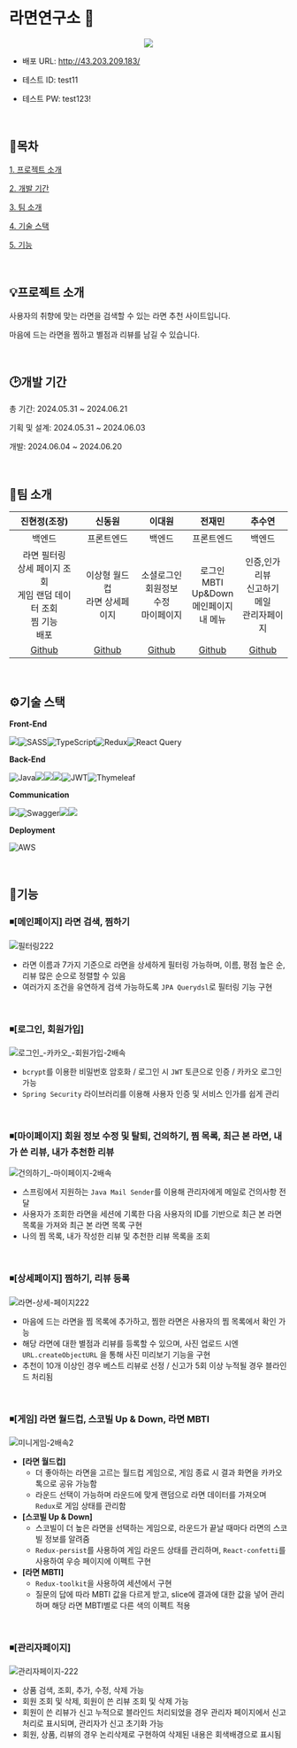 # 라면연구소 🍜

<p align="center"><img src="https://github.com/RamyunLab/ramyunlab-be/assets/57437315/23fd4324-3ed0-4445-b18d-56280a553c33"></p>

- 배포 URL: http://43.203.209.183/

- 테스트 ID: test11

- 테스트 PW: test123!

<br />

## 📄목차

[1. 프로젝트 소개](#프로젝트-소개)

[2. 개발 기간](#개발-기간)

[3. 팀 소개](#팀-소개)

[4. 기술 스택](#%EF%B8%8F기술-스택)

[5. 기능](#기능)

<br />


## 💡프로젝트 소개

사용자의 취향에 맞는 라면을 검색할 수 있는 라면 추천 사이트입니다.

마음에 드는 라면을 찜하고 별점과 리뷰를 남길 수 있습니다.

<br />


## 🕑개발 기간
총 기간: 2024.05.31 ~ 2024.06.21

기획 및 설계: 2024.05.31 ~ 2024.06.03

개발: 2024.06.04 ~ 2024.06.20

<br />


## 🪪팀 소개

| 진현정(조장) | 신동원 | 이대원 | 전재민 | 추수연 |
|:---:|:---:|:---:|:---:|:---:|
| 백엔드 | 프론트엔드 | 백엔드 | 프론트엔드 | 백엔드 |
| 라면 필터링<br /> 상세 페이지 조회<br /> 게임 랜덤 데이터 조회<br /> 찜 기능 <br /> 배포 | 이상형 월드컵<br />라면 상세페이지 | 소셜로그인<br />회원정보 수정<br />마이페이지 | 로그인<br /> MBTI<br /> Up&Down<br /> 메인페이지<br /> 내 메뉴 | 인증,인가<br /> 리뷰<br /> 신고하기<br />메일<br />관리자페이지 |
| [Github](https://github.com/HJ17J) | [Github](https://github.com/eastorigin) | [Github](https://github.com/1ee-dw) | [Github](https://github.com/jaeminjeon123) | [Github](https://github.com/CHUSUEYEON) |

<br />


## ⚙️기술 스택

**Front-End**

<img src="https://img.shields.io/badge/react-61DAFB?style=for-the-badge&logo=react&logoColor=black">![SASS](https://img.shields.io/badge/SASS-hotpink.svg?style=for-the-badge&logo=SASS&logoColor=white)![TypeScript](https://img.shields.io/badge/typescript-%23007ACC.svg?style=for-the-badge&logo=typescript&logoColor=white)![Redux](https://img.shields.io/badge/redux-%23593d88.svg?style=for-the-badge&logo=redux&logoColor=white)![React Query](https://img.shields.io/badge/-React%20Query-FF4154?style=for-the-badge&logo=react%20query&logoColor=white)

**Back-End**

![Java](https://img.shields.io/badge/java-%23ED8B00.svg?style=for-the-badge&logo=openjdk&logoColor=white)<img src="https://img.shields.io/badge/springboot-6DB33F?style=for-the-badge&logo=springboot&logoColor=white"><img src="https://img.shields.io/badge/gradle-02303A?style=for-the-badge&logo=gradle&logoColor=white"><img src="https://img.shields.io/badge/mysql-4479A1?style=for-the-badge&logo=mysql&logoColor=white">![JWT](https://img.shields.io/badge/JWT-black?style=for-the-badge&logo=JSON%20web%20tokens)![Thymeleaf](https://img.shields.io/badge/Thymeleaf-%23005C0F.svg?style=for-the-badge&logo=Thymeleaf&logoColor=white)

**Communication**

<img src="https://img.shields.io/badge/github-181717?style=for-the-badge&logo=github&logoColor=white">![Swagger](https://img.shields.io/badge/-Swagger-%23Clojure?style=for-the-badge&logo=swagger&logoColor=white)<img src="https://img.shields.io/badge/slack-7952B3?style=for-the-badge&logo=slack&logoColor=white"><img src="https://img.shields.io/badge/notion-000000?style=for-the-badge&logo=notion&logoColor=white">

**Deployment**

![AWS](https://img.shields.io/badge/AWS-%23FF9900.svg?style=for-the-badge&logo=amazon-aws&logoColor=white)

<br />


## 📌기능

### ◾[메인페이지] 라면 검색, 찜하기

![필터링222](https://github.com/RamyunLab/ramyunlab-be/assets/57437315/9ff70453-b99b-4910-9226-770fedaaf785)

- 라면 이름과 7가지 기준으로 라면을 상세하게 필터링 가능하며, 이름, 평점 높은 순, 리뷰 많은 순으로 정렬할 수 있음
- 여러가지 조건을 유연하게 검색 가능하도록 `JPA Querydsl`로 필터링 기능 구현
<br />

### ◾[로그인, 회원가입]

![로그인_-카카오_-회원가입-2배속](https://github.com/RamyunLab/ramyunlab-be/assets/57437315/1066a96b-cb17-4a63-a8fb-94f1be45dc4f)

- `bcrypt`를 이용한 비밀번호 암호화 / 로그인 시 `JWT` 토큰으로 인증 / 카카오 로그인 가능
- `Spring Security` 라이브러리를 이용해 사용자 인증 및 서비스 인가를 쉽게 관리
<br />

### ◾[마이페이지] 회원 정보 수정 및 탈퇴, 건의하기, 찜 목록, 최근 본 라면, 내가 쓴 리뷰, 내가 추천한 리뷰

![건의하기_-마이페이지-2배속](https://github.com/RamyunLab/ramyunlab-be/assets/57437315/1c4ba9e0-735e-4446-9cfe-dbeacb93e125)

- 스프링에서 지원하는 `Java Mail Sender`를 이용해 관리자에게 메일로 건의사항 전달
- 사용자가 조회한 라면을 세션에 기록한 다음 사용자의 ID를 기반으로 최근 본 라면 목록을 가져와 최근 본 라면 목록 구현
- 나의 찜 목록, 내가 작성한 리뷰 및 추천한 리뷰 목록을 조회
<br />

### ◾[상세페이지] 찜하기, 리뷰 등록

![라면-상세-페이지222](https://github.com/RamyunLab/ramyunlab-be/assets/57437315/04a26378-6a78-4180-aa34-602507ee8577)

- 마음에 드는 라면을 찜 목록에 추가하고, 찜한 라면은 사용자의 찜 목록에서 확인 가능
- 해당 라면에 대한 별점과 리뷰를 등록할 수 있으며, 사진 업로드 시엔 `URL.createObjectURL` 을 통해 사진 미리보기 기능을 구현
- 추천이 10개 이상인 경우 베스트 리뷰로 선정 / 신고가 5회 이상 누적될 경우 블라인드 처리됨
<br />

### ◾[게임] 라면 월드컵, 스코빌 Up & Down, 라면 MBTI

![미니게임-2배속2](https://github.com/RamyunLab/ramyunlab-be/assets/57437315/1982ce80-270e-4549-9361-4995fdbc5c2a)

- **[라면 월드컵]**
  -  더 좋아하는 라면을 고르는 월드컵 게임으로, 게임 종료 시 결과 화면을 카카오톡으로 공유 가능함
  -  라운드 선택이 가능하며 라운드에 맞게 랜덤으로 라면 데이터를 가져오며 `Redux`로 게임 상태를 관리함
- **[스코빌 Up & Down]**
  - 스코빌이 더 높은 라면을 선택하는 게임으로, 라운드가 끝날 때마다 라면의 스코빌 정보를 알려줌
  - `Redux-persist`를 사용하여 게임 라운드 상태를 관리하며, `React-confetti`를 사용하여 우승 페이지에 이펙트 구현
- **[라면 MBTI]**
  - `Redux-toolkit`을 사용하여 세션에서 구현
  - 질문의 답에 따라 MBTI 값을 다르게 받고, slice에 결과에 대한 값을 넣어 관리하며 해당 라면 MBTI별로 다른 색의 이펙트 적용
<br />

### ◾[관리자페이지]

![관리자페이지-222](https://github.com/RamyunLab/ramyunlab-be/assets/57437315/3ca543ff-d7c5-4fe7-82ed-cd7f8935563a)

- 상품 검색, 조회, 추가, 수정, 삭제 가능
- 회원 조회 및 삭제, 회원이 쓴 리뷰 조회 및 삭제 가능
- 회원이 쓴 리뷰가 신고 누적으로 블라인드 처리되었을 경우 관리자 페이지에서 신고 처리로 표시되며, 관리자가 신고 초기화 가능
- 회원, 상품, 리뷰의 경우 논리삭제로 구현하여 삭제된 내용은 회색배경으로 표시됨

  
